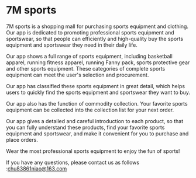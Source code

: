 # 7M sports

7M sports is a shopping mall for purchasing sports equipment and clothing. Our app is dedicated to promoting professional sports equipment and sportswear, so that people can efficiently and high-quality buy the sports equipment and sportswear they need in their daily life.

Our app shows a full range of sports equipment, including basketball apparel, running fitness apparel, running Fanny pack, sports protective gear and other sports equipment. These categories of complete sports equipment can meet the user's selection and procurement.

Our app has classified these sports equipment in great detail, which helps users to quickly find the sports equipment and sportswear they want to buy.

Our app also has the function of commodity collection. Your favorite sports equipment can be collected into the collection list for your next order.

Our app gives a detailed and careful introduction to each product, so that you can fully understand these products, find your favorite sports equipment and sportswear, and make it convenient for you to purchase and place orders.

Wear the most professional sports equipment to enjoy the fun of sports!

If you have any questions, please contact us as follows :chu83861niao@163.com
